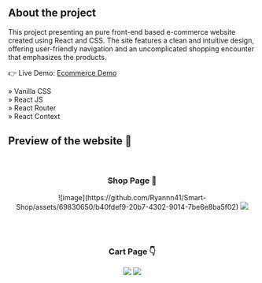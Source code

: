 <h2>About the project</h2>
<P>This project presenting an pure front-end based e-commerce website created using React and CSS. The site features a clean and intuitive design, offering user-friendly navigation and an uncomplicated shopping encounter that emphasizes the products.</p>

👉 Live Demo: <a href='https://smartshop-wenhaoyu.com/'>Ecommerce Demo</a>

» Vanilla CSS <br>
» React JS <br>
» React Router <br>
» React Context <br>

<h2>Preview of the website 📸</h2>
<br>
<h3 align='center'>Shop Page 🏡</h3>

<div align='center'>
![image](https://github.com/Ryannn41/Smart-Shop/assets/69830650/b40fdef9-20b7-4302-9014-7be6e8ba5f02)
<img src='![Alt text](image-1.png)'/>
</div>

<br><br>
<h3 align='center'>Cart Page 👇</h3>

<div align='center'>
<img src='![Alt text](image-2.png)'/>
<img src='![Alt text](image-3.png)'/>

</div>



